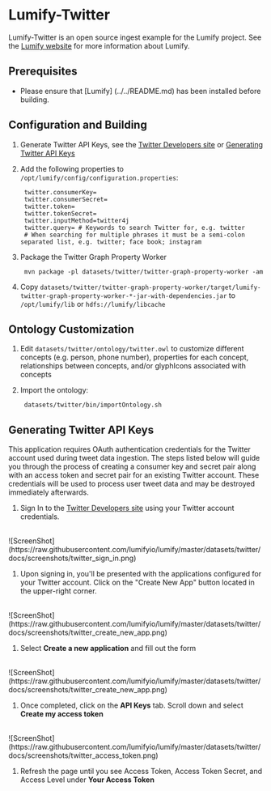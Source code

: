 # Lumify-Twitter

Lumify-Twitter is an open source ingest example for the Lumify project. See the [Lumify website](http://lumify.io) for more information about Lumify.

## Prerequisites

* Please ensure that [Lumify] (../../README.md) has been installed before building.

## Configuration and Building

1. Generate Twitter API Keys, see the [Twitter Developers site](https://dev.twitter.com/) or [Generating Twitter API Keys](#generating-twitter-api-keys)

1. Add the following properties to `/opt/lumify/config/configuration.properties`:

        twitter.consumerKey= 
        twitter.consumerSecret=
        twitter.token=
        twitter.tokenSecret=
        twitter.inputMethod=twitter4j
        twitter.query= # Keywords to search Twitter for, e.g. twitter
        # When searching for multiple phrases it must be a semi-colon separated list, e.g. twitter; face book; instagram

1. Package the Twitter Graph Property Worker

        mvn package -pl datasets/twitter/twitter-graph-property-worker -am

1. Copy `datasets/twitter/twitter-graph-property-worker/target/lumify-twitter-graph-property-worker-*-jar-with-dependencies.jar` to `/opt/lumify/lib` or `hdfs://lumify/libcache`

## Ontology Customization

1. Edit `datasets/twitter/ontology/twitter.owl` to customize different concepts (e.g. person, phone number), properties for each concept, relationships between concepts, and/or glyphIcons associated with concepts

1. Import the ontology:

        datasets/twitter/bin/importOntology.sh

## Generating Twitter API Keys
This application requires OAuth authentication credentials for the Twitter account used during tweet data ingestion.  The steps listed below will guide you through the process of creating a consumer key and secret pair along with an access token and secret pair for an existing Twitter account.  These credentials will be used to process user tweet data and may be destroyed immediately afterwards.

1. Sign In to the [Twitter Developers site](https://apps.twitter.com/) using your Twitter account credentials.
<br />
![ScreenShot](https://raw.githubusercontent.com/lumifyio/lumify/master/datasets/twitter/docs/screenshots/twitter_sign_in.png)

1. Upon signing in, you'll be presented with the applications configured for your Twitter account.  Click on the "Create New App" button located in the upper-right corner.
<br />
![ScreenShot](https://raw.githubusercontent.com/lumifyio/lumify/master/datasets/twitter/docs/screenshots/twitter_create_new_app.png)

1. Select **Create a new application** and fill out the form
<br />
![ScreenShot](https://raw.githubusercontent.com/lumifyio/lumify/master/datasets/twitter/docs/screenshots/twitter_create_new_app.png)

1. Once completed, click on the **API Keys** tab. Scroll down and select **Create my access token**
<br />
![ScreenShot](https://raw.githubusercontent.com/lumifyio/lumify/master/datasets/twitter/docs/screenshots/twitter_access_token.png)

1. Refresh the page until you see Access Token, Access Token Secret, and Access Level under **Your Access Token**
